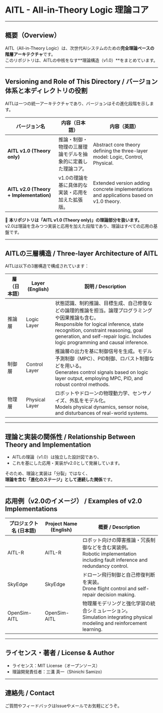 # AITL - All-in-Theory Logic 理論コア

---

## 概要（Overview）

AITL（All-in-Theory Logic）は、次世代AIシステムのための**完全理論ベースの階層アーキテクチャ**です。  
このリポジトリは、AITLの中核をなす**理論構造（v1.0）**をまとめています。  

---

## Versioning and Role of This Directory / バージョン体系と本ディレクトリの役割

AITLは一つの統一アーキテクチャであり、バージョンはその進化段階を示します。

| バージョン名 | 内容（日本語） | 内容（英語） |
|--------------|----------------|--------------|
| **AITL v1.0 (Theory only)** | 推論・制御・物理の三層理論モデルを抽象的に定義した理論コア。 | Abstract core theory defining the three-layer model: Logic, Control, Physical. |
| **AITL v2.0 (Theory + Implementation)** | v1.0の理論を基に具体的な実装・応用を加えた拡張版。 | Extended version adding concrete implementations and applications based on v1.0 theory. |

🧠 **本リポジトリは「AITL v1.0 (Theory only)」の理論部分を扱います。**  
v2.0は理論を含みつつ実装と応用を加えた段階であり、理論はすべての応用の基盤です。

---

## AITLの三層構造 / Three-layer Architecture of AITL

AITLは以下の3層構造で構成されています：

| 層（日本語） | Layer (English) | 説明 / Description |
|-------------|-----------------|--------------------|
| 推論層       | Logic Layer     | 状態認識、制約推論、目標生成、自己修復などの論理的推論を担当。論理プログラミングや因果推論も含む。<br>Responsible for logical inference, state recognition, constraint reasoning, goal generation, and self-repair logic. Includes logic programming and causal inference. |
| 制御層       | Control Layer   | 推論層の出力を基に制御信号を生成。モデル予測制御（MPC）、PID制御、ロバスト制御などを用いる。<br>Generates control signals based on logic layer output, employing MPC, PID, and robust control methods. |
| 物理層       | Physical Layer  | ロボットやドローンの物理動力学、センサノイズ、外乱をモデル化。<br>Models physical dynamics, sensor noise, and disturbances of real-world systems. |

---

## 理論と実装の関係性 / Relationship Between Theory and Implementation

- AITLの理論（v1.0）は独立した設計図であり、  
- これを基にした応用・実装がv2.0として発展しています。  

そのため、理論と実装は「分裂」ではなく、  
**理論を含む「進化のステージ」として連続した関係**です。

---

## 応用例（v2.0のイメージ） / Examples of v2.0 Implementations

| プロジェクト名 (日本語) | Project Name (English) | 概要 / Description |
|-----------------|--------------------|--------------------|
| AITL-R          | AITL-R             | ロボット向けの障害推論・冗長制御などを含む実装例。<br>Robotic implementation including fault inference and redundancy control. |
| SkyEdge         | SkyEdge            | ドローン飛行制御と自己修復判断を実装。<br>Drone flight control and self-repair decision making. |
| OpenSim-AITL    | OpenSim-AITL       | 物理層モデリングと強化学習の統合シミュレーション。<br>Simulation integrating physical modeling and reinforcement learning. |

---

## ライセンス・著者 / License & Author

- ライセンス：MIT License（オープンソース）  
- 理論開発責任者：三溝 真一（Shinichi Samizo）  

---

## 連絡先 / Contact

ご質問やフィードバックはIssueやメールでお気軽にどうぞ。
